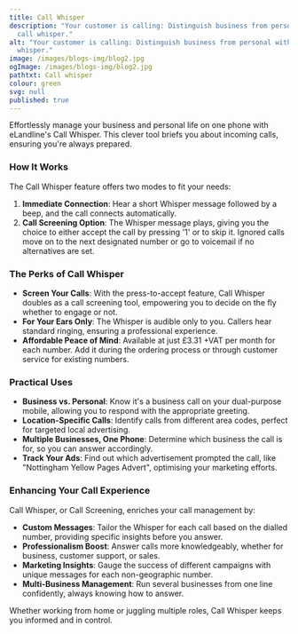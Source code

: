 ```yaml
---
title: Call Whisper
description: "Your customer is calling: Distinguish business from personal with
  call whisper."
alt: "Your customer is calling: Distinguish business from personal with call
  whisper."
image: /images/blogs-img/blog2.jpg
ogImage: /images/blogs-img/blog2.jpg
pathtxt: Call whisper
colour: green
svg: null
published: true
---
```


Effortlessly manage your business and personal life on one phone with eLandline's Call Whisper. This clever tool briefs you about incoming calls, ensuring you're always prepared.

### How It Works

The Call Whisper feature offers two modes to fit your needs:

1. **Immediate Connection**: Hear a short Whisper message followed by a beep, and the call connects automatically.
2. **Call Screening Option**: The Whisper message plays, giving you the choice to either accept the call by pressing '1' or to skip it. Ignored calls move on to the next designated number or go to voicemail if no alternatives are set.

### The Perks of Call Whisper

- **Screen Your Calls**: With the press-to-accept feature, Call Whisper doubles as a call screening tool, empowering you to decide on the fly whether to engage or not.
- **For Your Ears Only**: The Whisper is audible only to you. Callers hear standard ringing, ensuring a professional experience.
- **Affordable Peace of Mind**: Available at just £3.31 +VAT per month for each number. Add it during the ordering process or through customer service for existing numbers.

### Practical Uses

- **Business vs. Personal**: Know it's a business call on your dual-purpose mobile, allowing you to respond with the appropriate greeting.
- **Location-Specific Calls**: Identify calls from different area codes, perfect for targeted local advertising.
- **Multiple Businesses, One Phone**: Determine which business the call is for, so you can answer accordingly.
- **Track Your Ads**: Find out which advertisement prompted the call, like "Nottingham Yellow Pages Advert", optimising your marketing efforts.

### Enhancing Your Call Experience

Call Whisper, or Call Screening, enriches your call management by:

- **Custom Messages**: Tailor the Whisper for each call based on the dialled number, providing specific insights before you answer.
- **Professionalism Boost**: Answer calls more knowledgeably, whether for business, customer support, or sales.
- **Marketing Insights**: Gauge the success of different campaigns with unique messages for each non-geographic number.
- **Multi-Business Management**: Run several businesses from one line confidently, always knowing how to answer.

Whether working from home or juggling multiple roles, Call Whisper keeps you informed and in control.
